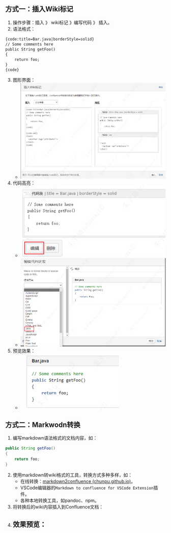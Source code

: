 ## 方式一：插入Wiki标记

1. 操作步骤：插入 》 wiki标记 》编写代码 》 插入。
2. 语法格式：
```
{code:title=Bar.java|borderStyle=solid}
// Some comments here
public String getFoo()
{
    return foo;
}
{code} 
```
 3. 图形界面：
	- ![](attachments/20230312144153.png)
4. 代码高亮：
	- ![](attachments/20230312151004.png)
	- ![](attachments/20230312151053.png)
5. 预览效果：
	- ![](attachments/20230312151124.png)

## 方式二：Markwodn转换

1. 编写markdown语法格式的文档内容，如：

```java
public String getFoo()
{
    return foo;
}
```

2. 使用markdown转wiki格式的工具，转换方式多种多样，如：
	- 在线转换：[markdown2confluence (chunpu.github.io)](http://chunpu.github.io/markdown2confluence/browser/)。
	- VSCode编辑器的`Markdown to confluence for VSCode Extension`插件。
	- 各种本地转换工具，如pandoc、npm。
3. 将转换后的wiki内容插入到Confluence文档：
4. 效果预览：
	- 
